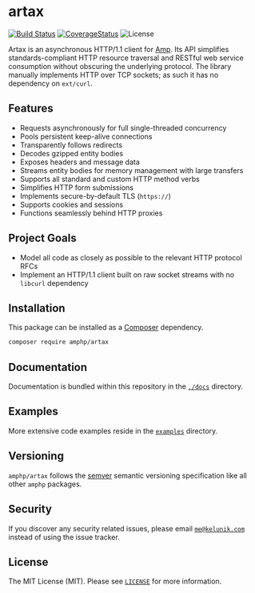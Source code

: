 # artax

[![Build Status](https://img.shields.io/travis/amphp/dns/master.svg?style=flat-square)](https://travis-ci.org/amphp/dns)
[![CoverageStatus](https://img.shields.io/coveralls/amphp/dns/master.svg?style=flat-square)](https://coveralls.io/github/amphp/dns?branch=master)
![License](https://img.shields.io/badge/license-MIT-blue.svg?style=flat-square)

Artax is an asynchronous HTTP/1.1 client for [Amp](https://github.com/amphp/amp). Its API simplifies standards-compliant HTTP resource traversal and RESTful web service consumption without obscuring the underlying protocol. The library manually implements HTTP over TCP sockets; as such it has no dependency on `ext/curl`.

## Features

 - Requests asynchronously for full single-threaded concurrency
 - Pools persistent keep-alive connections
 - Transparently follows redirects
 - Decodes gzipped entity bodies
 - Exposes headers and message data
 - Streams entity bodies for memory management with large transfers
 - Supports all standard and custom HTTP method verbs
 - Simplifies HTTP form submissions
 - Implements secure-by-default TLS (`https://`)
 - Supports cookies and sessions
 - Functions seamlessly behind HTTP proxies

## Project Goals

 - Model all code as closely as possible to the relevant HTTP protocol RFCs
 - Implement an HTTP/1.1 client built on raw socket streams with no `libcurl` dependency

## Installation

This package can be installed as a [Composer](https://getcomposer.org/) dependency.

```bash
composer require amphp/artax
```

## Documentation

Documentation is bundled within this repository in the [`./docs`](./docs) directory.

## Examples

More extensive code examples reside in the [`examples`](./examples) directory.

## Versioning

`amphp/artax` follows the [semver](http://semver.org/) semantic versioning specification like all other `amphp` packages.

## Security

If you discover any security related issues, please email [`me@kelunik.com`](mailto:me@kelunik.com) instead of using the issue tracker.

## License

The MIT License (MIT). Please see [`LICENSE`](./LICENSE) for more information.
